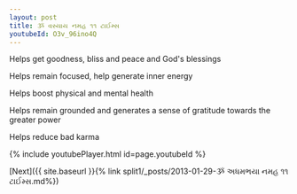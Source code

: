```yaml
---
layout: post
title: ૐ વસ્યાય નમહ ૧૧ ટાઈમ્સ
youtubeId: O3v_96ino4Q
---
```

 
 
Helps get goodness, bliss and peace and God's blessings
 
Helps remain focused, help generate inner energy 
 
Helps boost physical and mental health 
 
Helps remain grounded and generates a sense of gratitude towards the greater power 
 
Helps reduce bad karma
 
 
 
 


{% include youtubePlayer.html id=page.youtubeId %}
 
[Next]({{ site.baseurl }}{% link  split1/_posts/2013-01-29-ૐ અધમભયા નમહ ૧૧ ટાઈમ્સ.md%})
 
